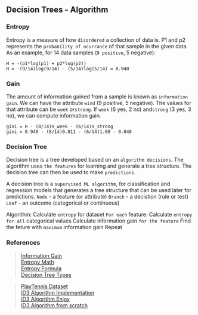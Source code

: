 ## Decision Trees - Algorithm

### Entropy

Entropy is a measure of how `disordered` a collection of data is.
P1 and p2 represents the `probability of ocurrance` of that sample in the given data.
As an example, for 14 data samples (`9 positive`, 5 negative):

    H = -(p1*log(p1) + p2*log(p2))
    H = -(9/14)log(9/14) - (5/14)log(5/14) = 0.940

### Gain

The amount of information gained from a sample is known as `information gain`.
We can have the attribute `wind` (9 positive, 5 negative).
The values for that attribute can be `week` or`strong`.
If `week` (6 yes, 2 no) and`strong` (3 yes, 3 no), we can compute information gain.

    gini = H - (8/14)H_week - (6/14)H_strong
    gini = 0.940 - (8/14)0.811 - (6/14)1.00 - 0.048

### Decision Tree

Decision tree is a tree developed based on an `algorithm decisions`.
The algorithm uses `the features` for learning and generate a tree structure.
The decision tree can then be used to make `predictions`.

A decision tree is a `supervised ML algorithm`, for classification and regression models 
that generates a tree structure that can be used later for predictions.
    `Node` - a feature (or attribute)
    `Branch` - a decistion (rule or test)
    `Leaf` - an outcome (categorical or continuous)

Algorithm:
    Calculate `entropy` for dataset
    `For each` feature:
        Calculate `entropy for all` categorical values
        Calculate information gain `for the feature`
    Find the feture with `maximum` information gain
    Repeat

### References

> [Information Gain](https://www.featureranking.com/tutorials/machine-learning-tutorials/information-gain-computation)  
> [Entropy Math](https://www.mathsisfun.com/physics/entropy.html)  
> [Entropy Formula](https://docs.scipy.org/doc/scipy/reference/generated/scipy.stats.entropy.html)  
> [Decision Tree Types](https://www.knowledgehut.com/blog/data-science/classification-and-regression-trees-in-machine-learning)  

> [PlayTennis Dataset](https://www.kaggle.com/code/sdk1810/decision-tree-for-playtennis)  
> [ID3 Algorithm Implementation](https://www.kaggle.com/code/smsmibrahim/decision-tree-id3-implementation-using-play-tennis/notebook)  
> [ID3 Algorithm Enjoy](https://www.enjoyalgorithms.com/blog/decision-tree-algorithm-in-ml)  
> [ID3 Algorithm from scratch](https://automaticaddison.com/iterative-dichotomiser-3-id3-algorithm-from-scratch/)  